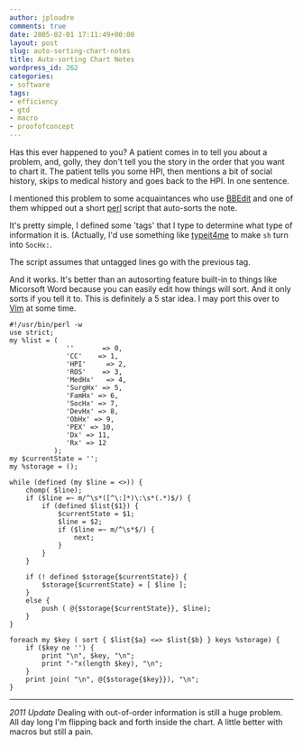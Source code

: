 ```yaml
---
author: jploudre
comments: true
date: 2005-02-01 17:11:49+00:00
layout: post
slug: auto-sorting-chart-notes
title: Auto-sorting Chart Notes
wordpress_id: 262
categories:
- software
tags:
- efficiency
- gtd
- macro
- proofofconcept
---
```


Has this ever happened to you? A patient comes in to tell you about a problem, and, golly, they don't tell you the story in the order that you want to chart it. The patient tells you some HPI, then mentions a bit of social history, skips to medical history and goes back to the HPI. In one sentence.

I mentioned this problem to some acquaintances who use [BBEdit](http://barebones.com) and one of them whipped out a short [perl](http://perl.com) script that auto-sorts the note.

It's pretty simple, I defined some 'tags' that I type to determine what type of information it is. (Actually, I'd use something like [typeit4me](http://typeit4me.com/) to make `sh` turn into `SocHx:`.

The script assumes that untagged lines go with the previous tag.

And it works. It's better than an autosorting feature built-in to things like Micorsoft Word because you can easily edit how things will sort. And it only sorts if you tell it to. This is definitely a 5 star idea. I may port this over to [Vim](http://www.vim.org) at some time. 

	#!/usr/bin/perl -w
	use strict;
	my %list = (  
				  ''       => 0,
				  'CC'    => 1,
				  'HPI'     => 2,
				  'ROS'    => 3,
				  'MedHx'	=> 4,
				  'SurgHx' => 5,
				  'FamHx' => 6,
				  'SocHx' => 7,
				  'DevHx' => 8,
				  'ObHx' => 9,
				  'PEX' => 10,
				  'Dx' => 11,
				  'Rx' => 12  
			   );
	my $currentState = '';
	my %storage = ();
	
	while (defined (my $line = <>)) {
		chomp( $line);
		if ($line =~ m/^\s*([^\:]*)\:\s*(.*)$/) {
			if (defined $list{$1}) {
				$currentState = $1;
				$line = $2;
				if ($line =~ m/^\s*$/) {
					next;
				}
			}
		}
		
		if (! defined $storage{$currentState}) {
			$storage{$currentState} = [ $line ];
		}
		else {
			push ( @{$storage{$currentState}}, $line);
		}
	}
	
	foreach my $key ( sort { $list{$a} <=> $list{$b} } keys %storage) {
		if ($key ne '') {
			print "\n", $key, "\n";
			print "-"x(length $key), "\n";
		}
		print join( "\n", @{$storage{$key}}), "\n";
	}

-----

*2011 Update* Dealing with out-of-order information is still a huge problem. All day long I'm flipping back and forth inside the chart. A little better with macros but still a pain.


